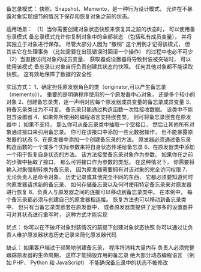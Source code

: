 备忘录模式： 快照、Snapshot、Memento，是一种行为设计模式， 允许在不暴露对象实现细节的情况下保存和恢复对象之前的状态。


适用场景：
（1）当你需要创建对象状态快照来恢复其之前的状态时， 可以使用备忘录模式
备忘录模式允许你复制对象中的全部状态 （包括私有成员变量）， 并将其独立于对象进行保存。 
尽管大部分人因为 “撤销” 这个用例才记得该模式， 但其实它在处理事务 （比如需要在出现错误时回滚一个操作） 的过程中也必不可少
（2）当直接访问对象的成员变量、 获取器或设置器将导致封装被突破时， 可以使用该模式
备忘录让对象自行负责创建其状态的快照。 任何其他对象都不能读取快照， 这有效地保障了数据的安全性
 
实现方式：
1、确定担任原发器角色的类（originator,可以产生备忘录（memento））。 重要的是明确程序使用的一个原发器中心对象， 还是多个较小的对象
2、创建备忘录类，逐一声明对应每个原发器成员变量的备忘录成员变量
3、将备忘录类设为不可变。 备忘录只能通过构造函数一次性接收数据。 该类中不能包含设置器
4、如果你所使用的编程语言支持嵌套类， 则可将备忘录嵌套在原发器中； 如果不支持， 那么你可从备忘录类中抽取一个空接口， 
然后让其他所有对象通过接口来引用备忘录。 你可在该接口中添加一些元数据操作， 但不能暴露原发器的状态
5、在原发器中添加一个创建备忘录的方法。 原发器必须通过备忘录构造函数的一个或多个实际参数来将自身状态传递给备忘录
6、在原发器类中添加一个用于恢复自身状态的方法。 该方法接受备忘录对象作为参数。 如果你在之前的步骤中抽取了接口， 
那么可将接口作为参数的类型。 在这种情况下， 你需要将输入对象强制转换为备忘录， 因为原发器需要拥有对该对象的完全访问权限
7、无论负责人是命令对象、 历史记录或其他完全不同的东西， 它都必须要知道何时向原发器请求新的备忘录、 如何存储备忘录以及何时使用特定备忘录来对原发器进行恢复
8、负责人与原发器之间的连接可以移动到备忘录类中。 在本例中， 每个备忘录都必须与创建自己的原发器相连接。 恢复方法也可以移动到备忘录类中， 
但只有当备忘录类嵌套在原发器中， 或者原发器类提供了足够多的设置器并可对其状态进行重写时， 这种方式才能实现


优点：
你可以在不破坏对象封装情况的前提下创建对象状态快照
你可以通过让负责人维护原发器状态历史记录来简化原发器代码

缺点：
如果客户端过于频繁地创建备忘录， 程序将消耗大量内存
负责人必须完整跟踪原发器的生命周期， 这样才能销毁弃用的备忘录
绝大部分动态编程语言 （例如 PHP、 Python 和 JavaScript） 不能确保备忘录中的状态不被修改
